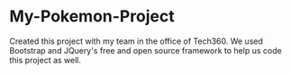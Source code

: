 # My-Pokemon-Project
Created this project with my team in the office of Tech360. We used Bootstrap and JQuery's free and open source framework to help us code this project as well.
